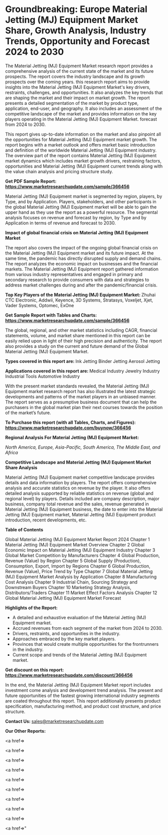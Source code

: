 # Groundbreaking: Europe Material Jetting (MJ) Equipment Market Share, Growth Analysis, Industry Trends, Opportunity and Forecast 2024 to 2030

The Material Jetting (MJ) Equipment Market research report provides a comprehensive analysis of the current state of the market and its future prospects. The report covers the industry landscape and its growth prospects over the coming years. this research report aims to provide insights into the Material Jetting (MJ) Equipment Market's key drivers, restraints, challenges, and opportunities. It also analyzes the key trends that are shaping the market and their impact on market growth. The report presents a detailed segmentation of the market by product type, application, end-user, and geography. It also includes an assessment of the competitive landscape of the market and provides information on the key players operating in the Material Jetting (MJ) Equipment Market. forecast from 2024 to 2030.

This report gives up-to-date information on the market and also pinpoint all the opportunities for Material Jetting (MJ) Equipment market growth. The report begins with a market outlook and offers market basic introduction and definition of the worldwide Material Jetting (MJ) Equipment industry. The overview part of the report contains Material Jetting (MJ) Equipment market dynamics which includes market growth drivers, restraining factors, opportunities and Material Jetting (MJ) Equipment current trends along with the value chain analysis and pricing structure study.

<strong><b>Get PDF Sample Report: <a href=https://www.marketresearchupdate.com/sample/366456>https://www.marketresearchupdate.com/sample/366456</a></b></strong>

Material Jetting (MJ) Equipment market is segmented by region, players, by Type, and by Application. Players, stakeholders, and other participants in the global Material Jetting (MJ) Equipment market will be able to gain the upper hand as they use the report as a powerful resource. The segmental analysis focuses on revenue and forecast by region, by Type and by Application in terms of revenue and forecast to 2030.

<strong><b>Impact of global financial crisis on Material Jetting (MJ) Equipment Market</b></strong>

The report also covers the impact of the ongoing global financial crisis on the Material Jetting (MJ) Equipment market and its future impact. At the same time, the pandemic has directly disrupted supply and demand chains. The report analyzes the economic impact on businesses and the financial markets. The Material Jetting (MJ) Equipment report gathered information from various industry representatives and engaged in primary and secondary research to provide consumers with data and strategies to address market challenges during and after the pandemic/financial crisis.

<strong><b>Top Key Players of the Material Jetting (MJ) Equipment Market:
</b></strong>Zhuhai CTC Electronic, Addwii, Keyence, 3D Systems, Stratasys, Voxeljet, Xjet, Vader Systems, Optomec, ExOne<strong><b>
</b></strong>

<strong><b>Get Sample Report with Tables and Charts: <a href=https://www.marketresearchupdate.com/sample/366456>https://www.marketresearchupdate.com/sample/366456</a></b></strong>

The global, regional, and other market statistics including CAGR, financial statements, volume, and market share mentioned in this report can be easily relied upon in light of their high precision and authenticity. The report also provides a study on the current and future demand of the Global Material Jetting (MJ) Equipment Market.

<strong><b>Types covered in this report are:
</b></strong>Ink Jetting
Binder Jetting
Aerosol Jetting<strong><b>
</b></strong>

<strong><b>Applications covered in this report are:
</b></strong>Medical Industry
Jewelry Industry
Industrial Tools
Automotive Industry<strong><b>
</b></strong>

With the present market standards revealed, the Material Jetting (MJ) Equipment market research report has also illustrated the latest strategic developments and patterns of the market players in an unbiased manner. The report serves as a presumptive business document that can help the purchasers in the global market plan their next courses towards the position of the market’s future.

<strong><b>To Purchase this report (with all Tables, Charts, and Figures): <a href=https://www.marketresearchupdate.com/buynow/366456>https://www.marketresearchupdate.com/buynow/366456</a></b></strong>

<strong><b>Regional Analysis For Material Jetting (MJ) Equipment Market:</b></strong>

<em><i>North America, Europe, Asia-Pacific, South America, The Middle East, and Africa</i></em>

<strong><b>Competitive Landscape and Material Jetting (MJ) Equipment Market Share Analysis</b></strong>

Material Jetting (MJ) Equipment market competitive landscape provides details and data information by players. The report offers comprehensive analysis and accurate statistics on revenue by the player. It also offers detailed analysis supported by reliable statistics on revenue (global and regional level) by players. Details included are company description, major business, company total revenue and the sales, revenue generated in Material Jetting (MJ) Equipment business, the date to enter into the Material Jetting (MJ) Equipment market, Material Jetting (MJ) Equipment product introduction, recent developments, etc.

<strong><b>Table of Contents</b></strong>

Global Material Jetting (MJ) Equipment Market Report 2024
Chapter 1 Material Jetting (MJ) Equipment Market Overview
Chapter 2 Global Economic Impact on Material Jetting (MJ) Equipment Industry
Chapter 3 Global Market Competition by Manufacturers
Chapter 4 Global Production, Revenue (Value) by Region
Chapter 5 Global Supply (Production), Consumption, Export, Import by Regions
Chapter 6 Global Production, Revenue (Value), Price Trend by Type
Chapter 7 Global Material Jetting (MJ) Equipment Market Analysis by Application
Chapter 8 Manufacturing Cost Analysis
Chapter 9 Industrial Chain, Sourcing Strategy and Downstream Buyers
Chapter 10 Marketing Strategy Analysis, Distributors/Traders
Chapter 11 Market Effect Factors Analysis
Chapter 12 Global Material Jetting (MJ) Equipment Market Forecast

<strong><b>Highlights of the Report:</b></strong>

- A detailed and exhaustive evaluation of the Material Jetting (MJ) Equipment market.
- Accrued revenues from each segment of the market from 2024 to 2030.
- Drivers, restraints, and opportunities in the industry.
- Approaches embraced by the key market players.
- Provinces that would create multiple opportunities for the frontrunners in the industry.
- Current scope and trends of the Material Jetting (MJ) Equipment market.

<strong><b>Get discount on this report: <a href=https://www.marketresearchupdate.com/discount/366456>https://www.marketresearchupdate.com/discount/366456</a></b></strong>

In the end, the Material Jetting (MJ) Equipment Market report includes investment come analysis and development trend analysis. The present and future opportunities of the fastest growing international industry segments are coated throughout this report. This report additionally presents product specification, manufacturing method, and product cost structure, and price structure.

<strong><b>Contact Us:
</b></strong>sales@marketresearchupdate.com

<strong>Our Other Reports:</strong>

<a href=></a>

<a href=></a>

<a href=></a>

<a href=></a>

<a href=></a>

<a href=></a>

<a href=></a>

<a href=></a>

<a href=></a>

<a href=></a>"
